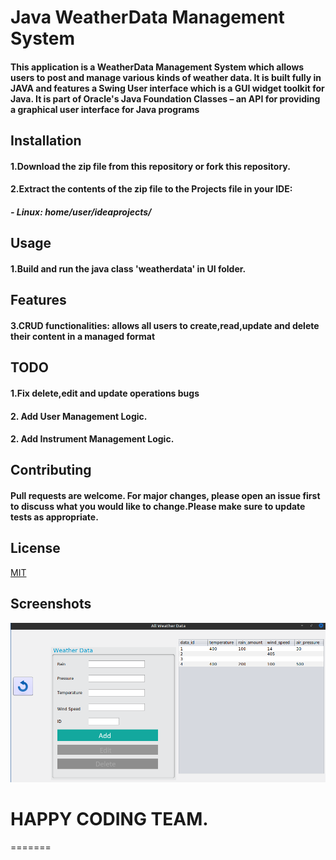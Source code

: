 # Java WeatherData Management System
 #### This application is a WeatherData Management System which allows users to post and manage various kinds of weather data. It is built fully in JAVA and features a Swing User interface which is a GUI widget toolkit for Java. It is part of Oracle's Java Foundation Classes – an API for providing a graphical user interface for Java programs


## Installation
 #### 1.Download the zip file from this repository or fork this repository.

 #### 2.Extract the contents of the zip file to the Projects file in your IDE: 
 
 ##### - Linux: home/user/ideaprojects/

## Usage
#### 1.Build and run the java class 'weatherdata' in UI folder.

## Features
  #### 3.CRUD functionalities:  allows all users to create,read,update and delete their content in a managed format <br>

## TODO
#### 1.Fix delete,edit and update operations bugs
#### 2. Add User Management Logic.
#### 2. Add Instrument Management Logic.

## Contributing
#### Pull requests are welcome. For major changes, please open an issue first to discuss what you would like to change.Please make sure to update tests as appropriate.

## License
[MIT](https://choosealicense.com/licenses/mit/)

## Screenshots
![My Image](src/resources/weathersystem.png)


# HAPPY CODING TEAM.

=======
